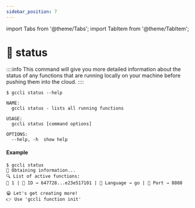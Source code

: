 ```yaml
---
sidebar_position: 7
---
```


import Tabs from '@theme/Tabs';
import TabItem from '@theme/TabItem';

# 📢 status

::::info
This command will give you more detailed information about the status of any functions that are running locally on your machine before pushing them into the cloud.
::::
```
$ gccli status --help
```

```
NAME:
  gccli status - lists all running functions

USAGE:
  gccli status [command options]

OPTIONS:
  --help, -h  show help
```

#### Example
<cliWindow>

```text {1}
$ gccli status 
👷 Obtaining information...
🔍 List of active functions:
👔 1 | 📌 ID → 647728...e23e517101 | 🔆 Language → go | 🧭 Port → 8080

😁 Let's get creating more!
👉 Use 'gccli function init'
```

</cliWindow>